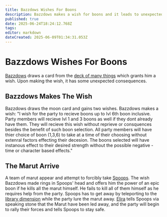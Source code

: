 ```yaml
---
title: Bazzdows Wishes For Boons
description: Bazzdows makes a wish for boons and it leads to unexpected consequences
published: true
date: 2025-06-24T18:24:12.768Z
tags: 
editor: markdown
dateCreated: 2025-06-09T01:34:31.053Z
---
```


# Bazzdows Wishes For Boons
[Bazzdows](/characters/bazzdos) draws a card from the [deck of many things](/items/Deck_Of_Many_Things) which grants him a wish. Upon making the wish, it has some unexpected consequences.

## Bazzdows Makes The Wish
Bazzdows draws the moon card and gains two wishes. Bazzdows makes a wish: "I wish for the party to recieve boons up to lvl 6th boon inclusive. Party members will recieve lvl 1 and 3 boons as well if they dont already have them. They will recieve this wish without reprieve or consquences besides the benefit of such boon selection. All party members will have thier choice of boon (1,3,6) to take at a time of their choosing without extenral factors effecting their decesion. The boons selected will have instanous effect to their desired strength without the possible negative - time or character based effects."


## The Marut Arrive
A team of marut appear and attempt to forcibly take [Spoops](/characters/spoops). The wish Bazzdows made rings in Spoops' head and offers him the power of an epic boon if he kills all the marut himself. He fails to kill all of them himself as he requires help from the party. Spoops has to get away by teleporting to the [library dimension](/locations/Library-Dimension) while the party lure the marut away. [Elira](/characters/elira) tells Spoops via speaking stone that the Marut have been led away, and the party will begin to rally their forces and tells Spoops to stay safe. 